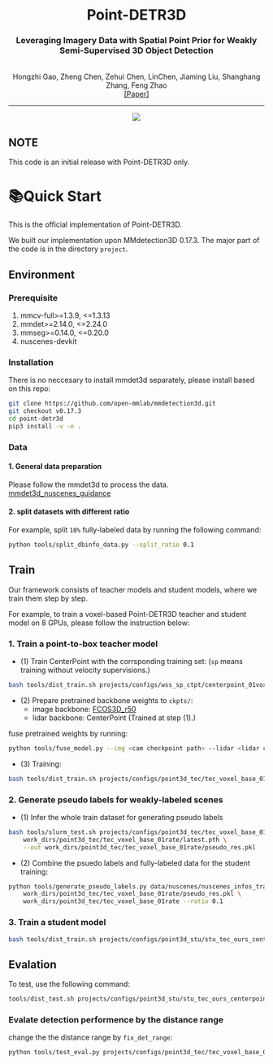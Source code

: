 <div align="center">
<h1> Point-DETR3D </h1>
<h3>Leveraging Imagery Data with Spatial Point Prior for Weakly Semi-Supervised 3D Object Detection
</h3>
<br>Hongzhi Gao, Zheng Chen, Zehui Chen, LinChen, Jiaming Liu, Shanghang Zhang, Feng Zhao
<br>

<div><a href="https://arxiv.org/pdf/2211.09386.pdf">[Paper] </a></div> 

------

<center>
<img src='docs/Poster4x3.png'>
</center>

</div>

## NOTE

This code is an initial release with Point-DETR3D only.

# 📚Quick Start 

This is the official implementation of Point-DETR3D.

We built our implementation upon MMdetection3D 0.17.3. The major part of the code is in the directory `project`.

## Environment

### Prerequisite

<ol>
<li> mmcv-full>=1.3.9, <=1.3.13 </li>
<li> mmdet>=2.14.0, <=2.24.0</li>
<li> mmseg>=0.14.0, <=0.20.0</li>
<li> nuscenes-devkit</li>
</ol>

### Installation

There is no neccesary to install mmdet3d separately, please install based on this repo:

```bash
git clone https://github.com/open-mmlab/mmdetection3d.git
git checkout v0.17.3
cd point-detr3d
pip3 install -v -e .
```

### Data

#### 1. General data preparation

Please follow the mmdet3d to process the data. [mmdet3d_nuscenes_guidance](https://github.com/open-mmlab/mmdetection3d/blob/main/docs/en/advanced_guides/datasets/nuscenes.md)

#### 2. split datasets with different ratio

For example, split `10%` fully-labeled data by running the following command:

```bash
python tools/split_dbinfo_data.py --split_ratio 0.1
```

## Train

Our framework consists of teacher models and student models, where we train them step by step.

For example, to train a voxel-based Point-DETR3D teacher and student model on 8 GPUs, please follow the instruction below:

### 1. Train a point-to-box teacher model

- (1) Train CenterPoint with the corrsponding training set: (`sp` means training without velocity supervisions.)

```bash
bash tools/dist_train.sh projects/configs/wss_sp_ctpt/centerpoint_01voxel_second_secfpn_4x8_cyclic_20e_nus_sp_wovel_01rate.py 8
```

- (2) Prepare pretrained backbone weights to `ckpts/`:
  - image backbone: [FCOS3D_r50](download_link)
  - lidar backbone: CenterPoint (Trained at step (1).)

fuse pretrained weights by running:

```bash
python tools/fuse_model.py --img <cam checkpoint path> --lidar <lidar checkpoint path> --out <out model path>
```

- (3) Training:

```bash
bash tools/dist_train.sh projects/configs/point3d_tec/tec_voxel_base_01rate.py 8
```

### 2. Generate pseudo labels for weakly-labeled scenes

- (1) Infer the whole train dataset for generating pseudo labels

```bash
bash tools/slurm_test.sh projects/configs/point3d_tec/tec_voxel_base_01rate.py \
    work_dirs/point3d_tec/tec_voxel_base_01rate/latest.pth \
    --out work_dirs/point3d_tec/tec_voxel_base_01rate/pseudo_res.pkl
```

- (2) Combine the psuedo labels and fully-labeled data for the student training:

```bash
python tools/generate_pseudo_labels.py data/nuscenes/nuscenes_infos_train.pkl \
    work_dirs/point3d_tec/tec_voxel_base_01rate/pseudo_res.pkl \
    work_dirs/point3d_tec/tec_voxel_base_01rate --ratio 0.1
```

### 3. Train a student model

```bash
bash tools/dist_train.sh projects/configs/point3d_stu/stu_tec_ours_centerpoint_voxel_01rate.py 8
```

## Evalation

To test, use the following command:

```bash
tools/dist_test.sh projects/configs/point3d_stu/stu_tec_ours_centerpoint_voxel_01rate.py /path/to/ckpt 8 --eval bbox
```

### Evalate detection performence by the distance range

change the the distance range by `fix_det_range`:

```bash
python tools/test_eval.py projects/configs/point3d_tec/tec_voxel_base_01rate.py work_dirs/point3d_tec/tec_voxel_base_01rate/latest.pth --eval bbox --fix_det_range 0 10
```
